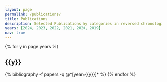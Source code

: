 ```yaml
---
layout: page
permalink: /publications/
title: Publications
description: Selected Publications by categories in reversed chronological order. Full list is available on my <a href="https://scholar.google.com/citations?hl=en&user=zQ3Jh6UAAAAJ"><b>Google Scholar</b></a>.
years: [2024, 2023, 2022, 2021, 2020, 2019]
nav: true
---
```


<div class="publications">

{% for y in page.years %}
  <h2 class="year">{{y}}</h2>
  {% bibliography -f papers -q @*[year={{y}}]* %}
{% endfor %}

</div>
